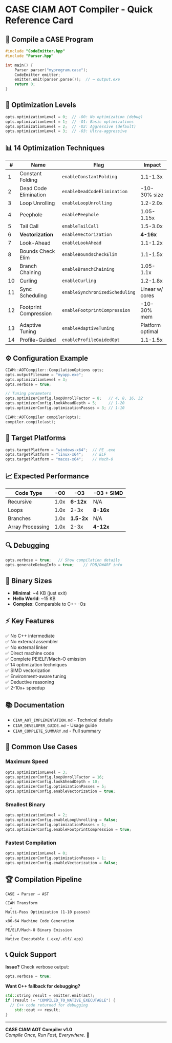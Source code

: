 # CASE CIAM AOT Compiler - Quick Reference Card

## 🚀 **Compile a CASE Program**

```cpp
#include "CodeEmitter.hpp"
#include "Parser.hpp"

int main() {
    Parser parser("myprogram.case");
    CodeEmitter emitter;
    emitter.emit(parser.parse());  // → output.exe
    return 0;
}
```

## 🎯 **Optimization Levels**

```cpp
opts.optimizationLevel = 0;  // -O0: No optimization (debug)
opts.optimizationLevel = 1;  // -O1: Basic optimizations
opts.optimizationLevel = 2;  // -O2: Aggressive (default)
opts.optimizationLevel = 3;  // -O3: Ultra-aggressive
```

## 📊 **14 Optimization Techniques**

| # | Name | Flag | Impact |
|---|------|------|--------|
| 1 | Constant Folding | `enableConstantFolding` | 1.1-1.3x |
| 2 | Dead Code Elimination | `enableDeadCodeElimination` | -10-30% size |
| 3 | Loop Unrolling | `enableLoopUnrolling` | 1.2-2.0x |
| 4 | Peephole | `enablePeephole` | 1.05-1.15x |
| 5 | Tail Call | `enableTailCall` | 1.5-3.0x |
| 6 | **Vectorization** | `enableVectorization` | **4-16x** |
| 7 | Look-Ahead | `enableLookAhead` | 1.1-1.2x |
| 8 | Bounds Check Elim | `enableBoundsCheckElim` | 1.1-1.5x |
| 9 | Branch Chaining | `enableBranchChaining` | 1.05-1.1x |
| 10 | Curling | `enableCurling` | 1.2-1.8x |
| 11 | Sync Scheduling | `enableSynchronizedScheduling` | Linear w/ cores |
| 12 | Footprint Compression | `enableFootprintCompression` | -10-30% mem |
| 13 | Adaptive Tuning | `enableAdaptiveTuning` | Platform optimal |
| 14 | Profile-Guided | `enableProfileGuidedOpt` | 1.1-1.5x |

## ⚙️ **Configuration Example**

```cpp
CIAM::AOTCompiler::CompilationOptions opts;
opts.outputFilename = "myapp.exe";
opts.optimizationLevel = 3;
opts.verbose = true;

// Tuning parameters
opts.optimizerConfig.loopUnrollFactor = 8;   // 4, 8, 16, 32
opts.optimizerConfig.lookAheadDepth = 5;     // 1-20
opts.optimizerConfig.optimizationPasses = 3; // 1-10

CIAM::AOTCompiler compiler(opts);
compiler.compile(ast);
```

## 🎯 **Target Platforms**

```cpp
opts.targetPlatform = "windows-x64";  // PE .exe
opts.targetPlatform = "linux-x64";    // ELF
opts.targetPlatform = "macos-x64";    // Mach-O
```

## 📈 **Expected Performance**

| Code Type | -O0 | -O3 | -O3 + SIMD |
|-----------|-----|-----|------------|
| Recursive | 1.0x | **6-12x** | N/A |
| Loops | 1.0x | 2-3x | **8-16x** |
| Branches | 1.0x | **1.5-2x** | N/A |
| Array Processing | 1.0x | 2-3x | **4-12x** |

## 🔍 **Debugging**

```cpp
opts.verbose = true;   // Show compilation details
opts.generateDebugInfo = true;    // PDB/DWARF info
```

## 📏 **Binary Sizes**

- **Minimal**: ~4 KB (just exit)
- **Hello World**: ~15 KB
- **Complex**: Comparable to C++ -Os

## ⚡ **Key Features**

✅ No C++ intermediate  
✅ No external assembler  
✅ No external linker  
✅ Direct machine code  
✅ Complete PE/ELF/Mach-O emission  
✅ 14 optimization techniques  
✅ SIMD vectorization  
✅ Environment-aware tuning  
✅ Deductive reasoning  
✅ 2-10x+ speedup  

## 📚 **Documentation**

- `CIAM_AOT_IMPLEMENTATION.md` - Technical details
- `CIAM_DEVELOPER_GUIDE.md` - Usage guide
- `CIAM_COMPLETE_SUMMARY.md` - Full summary

## 🎯 **Common Use Cases**

### Maximum Speed
```cpp
opts.optimizationLevel = 3;
opts.optimizerConfig.loopUnrollFactor = 16;
opts.optimizerConfig.lookAheadDepth = 10;
opts.optimizerConfig.optimizationPasses = 5;
opts.optimizerConfig.enableVectorization = true;
```

### Smallest Binary
```cpp
opts.optimizationLevel = 2;
opts.optimizerConfig.enableLoopUnrolling = false;
opts.optimizerConfig.optimizationPasses = 1;
opts.optimizerConfig.enableFootprintCompression = true;
```

### Fastest Compilation
```cpp
opts.optimizationLevel = 0;
opts.optimizerConfig.optimizationPasses = 1;
opts.optimizerConfig.enableVectorization = false;
```

## 🏆 **Compilation Pipeline**

```
CASE → Parser → AST
  ↓
CIAM Transform
  ↓
Multi-Pass Optimization (1-10 passes)
  ↓
x86-64 Machine Code Generation
  ↓
PE/ELF/Mach-O Binary Emission
  ↓
Native Executable (.exe/.elf/.app)
```

## 📞 **Quick Support**

**Issue?** Check verbose output:
```cpp
opts.verbose = true;
```

**Want C++ fallback for debugging?**
```cpp
std::string result = emitter.emit(ast);
if (result != "COMPILED_TO_NATIVE_EXECUTABLE") {
  // C++ code returned for debugging
    std::cout << result;
}
```

---

**CASE CIAM AOT Compiler v1.0**  
*Compile Once, Run Fast, Everywhere.* 🚀
